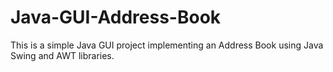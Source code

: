 # Java-GUI-Address-Book
This is a simple Java GUI project implementing an Address Book using Java Swing and AWT libraries.
